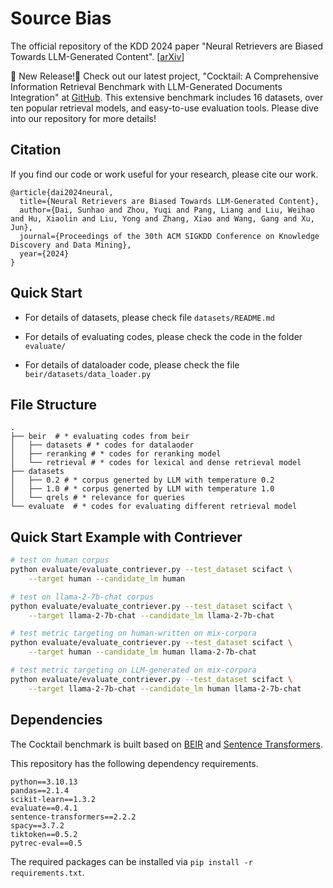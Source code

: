 # Source Bias

The official repository of the KDD 2024 paper "Neural Retrievers are Biased Towards LLM-Generated Content".  [[arXiv](http://arxiv.org/abs/2310.20501)] 

🌟 New Release!🌟 Check out our latest project, "Cocktail: A Comprehensive Information Retrieval Benchmark with LLM-Generated Documents Integration" at [GitHub](https://github.com/KID-22/Cocktail). This extensive benchmark includes 16 datasets, over ten popular retrieval models, and easy-to-use evaluation tools. Please dive into our repository for more details!

<!--
## News
+ 
+ **[2024-05-17]** Our paper has been accepted by KDD 2024 (Research Track).
-->

## Citation
If you find our code or work useful for your research, please cite our work.

```
@article{dai2024neural,
  title={Neural Retrievers are Biased Towards LLM-Generated Content},
  author={Dai, Sunhao and Zhou, Yuqi and Pang, Liang and Liu, Weihao and Hu, Xiaolin and Liu, Yong and Zhang, Xiao and Wang, Gang and Xu, Jun},
  journal={Proceedings of the 30th ACM SIGKDD Conference on Knowledge Discovery and Data Mining},
  year={2024}
}
```

## Quick Start

- For details of datasets, please check file `datasets/README.md`

- For details of evaluating codes, please check the code in the folder `evaluate/`

- For details of dataloader code, please check the file `beir/datasets/data_loader.py`

## File Structure

```shell
.
├── beir  # * evaluating codes from beir
│   ├── datasets # * codes for datalaoder
│   ├── reranking # * codes for reranking model
│   └── retrieval # * codes for lexical and dense retrieval model 
├── datasets
│   ├── 0.2 # * corpus generted by LLM with temperature 0.2
│   ├── 1.0 # * corpus generted by LLM with temperature 1.0
│   └── qrels # * relevance for queries
└── evaluate  # * codes for evaluating different retrieval model
```

## Quick Start Example with Contriever

```bash
# test on human corpus
python evaluate/evaluate_contriever.py --test_dataset scifact \
    --target human --candidate_lm human

# test on llama-2-7b-chat corpus
python evaluate/evaluate_contriever.py --test_dataset scifact \
    --target llama-2-7b-chat --candidate_lm llama-2-7b-chat

# test metric targeting on human-written on mix-corpora
python evaluate/evaluate_contriever.py --test_dataset scifact \
    --target human --candidate_lm human llama-2-7b-chat

# test metric targeting on LLM-generated on mix-corpora
python evaluate/evaluate_contriever.py --test_dataset scifact \
    --target llama-2-7b-chat --candidate_lm human llama-2-7b-chat
```

## Dependencies

The Cocktail benchmark is built based on [BEIR](https://github.com/beir-cellar/beir) and [Sentence Transformers](https://huggingface.co/sentence-transformers).

This repository has the following dependency requirements.

```
python==3.10.13
pandas==2.1.4
scikit-learn==1.3.2
evaluate==0.4.1
sentence-transformers==2.2.2
spacy==3.7.2
tiktoken==0.5.2
pytrec-eval==0.5
```

The required packages can be installed via `pip install -r requirements.txt`.
